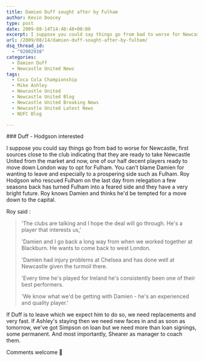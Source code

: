 ```yaml
---
title: Damien Duff sought after by Fulham
author: Kevin Doocey
type: post
date: 2009-08-14T14:40:48+00:00
excerpt: I suppose you could say things go from bad to worse for Newcastle, first sources close to the club indicating that they are ready to take...
url: /2009/08/14/damien-duff-sought-after-by-fulham/
dsq_thread_id:
  - "92802938"
categories:
  - Damien Duff
  - Newcastle United News
tags:
  - Coca Cola Championship
  - Mike Ashley
  - Newcastle United
  - Newcastle United Blog
  - Newcastle United Breaking News
  - Newcastle United Latest News
  - NUFC Blog

---
```

### Duff - Hodgson interested

I suppose you could say things go from bad to worse for Newcastle, first sources close to the club indicating that they are ready to take Newcastle United from the market and now, one of our half decent players ready to move down London way to opt for Fulham. You can't blame Damien for wanting to leave and especially to a prospering side such as Fulham. Roy Hodgson who rescued Fulham on the last day from relegation a few seasons back has turned Fulham into a feared side and they have a very bright future. Roy knows Damien and thinks he'd be tempted for a move down to the capital.

Roy said :

> 'The clubs are talking and I hope the deal will go through. He's a player that interests us,'
>
> 'Damien and I go back a long way from when we worked together at Blackburn. He wants to come back to west London.
>
> 'Damien had injury problems at Chelsea and has done well at Newcastle given the turmoil there.
>
> 'Every time he's played for Ireland he's consistently been one of their best performers.
>
> 'We know what we'd be getting with Damien - he's an experienced and quality player.'

If Duff is to leave which we expect him to do so, we need replacements and very fast. If Ashley's staying then we need new faces in and as soon as tomorrow, we've got Simpson on loan but we need more than loan signings, some permanent. And most importantly, Shearer as manager to coach them.

Comments welcome 🙂
